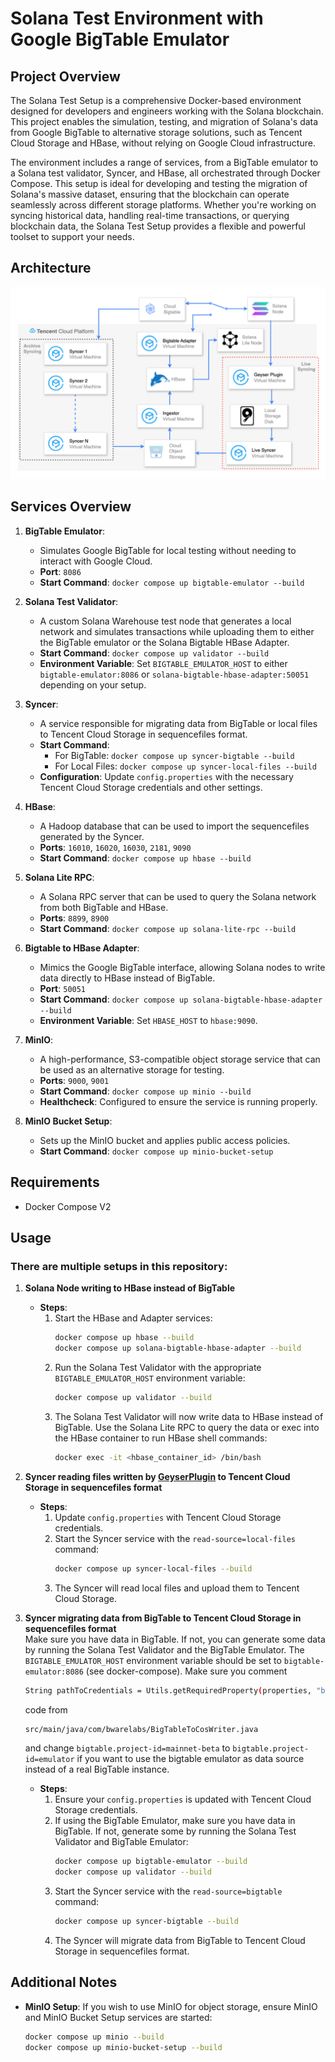 # Solana Test Environment with Google BigTable Emulator

## Project Overview

The Solana Test Setup is a comprehensive Docker-based environment designed for developers and engineers working with the Solana blockchain. This project enables the simulation, testing, and migration of Solana's data from Google BigTable to alternative storage solutions, such as Tencent Cloud Storage and HBase, without relying on Google Cloud infrastructure.

The environment includes a range of services, from a BigTable emulator to a Solana test validator, Syncer, and HBase, all orchestrated through Docker Compose. This setup is ideal for developing and testing the migration of Solana's massive dataset, ensuring that the blockchain can operate seamlessly across different storage platforms. Whether you're working on syncing historical data, handling real-time transactions, or querying blockchain data, the Solana Test Setup provides a flexible and powerful toolset to support your needs.

## Architecture
![Solana Syncer Architecture](https://github.com/bwarelabs/solana-test-setup/blob/cleanup/solana-syncing-architecture.png?raw=true)


## Services Overview

1. **BigTable Emulator**:
    - Simulates Google BigTable for local testing without needing to interact with Google Cloud.
    - **Port**: `8086`
    - **Start Command**: `docker compose up bigtable-emulator --build`

2. **Solana Test Validator**:
    - A custom Solana Warehouse test node that generates a local network and simulates transactions while uploading them to either the BigTable emulator or the Solana Bigtable HBase Adapter.
    - **Start Command**: `docker compose up validator --build`
    - **Environment Variable**: Set `BIGTABLE_EMULATOR_HOST` to either `bigtable-emulator:8086` or `solana-bigtable-hbase-adapter:50051` depending on your setup.

3. **Syncer**:
    - A service responsible for migrating data from BigTable or local files to Tencent Cloud Storage in sequencefiles format.
    - **Start Command**:
        - For BigTable: `docker compose up syncer-bigtable --build`
        - For Local Files: `docker compose up syncer-local-files --build`
    - **Configuration**: Update `config.properties` with the necessary Tencent Cloud Storage credentials and other settings.

4. **HBase**:
    - A Hadoop database that can be used to import the sequencefiles generated by the Syncer.
    - **Ports**: `16010`, `16020`, `16030`, `2181`, `9090`
    - **Start Command**: `docker compose up hbase --build`

5. **Solana Lite RPC**:
    - A Solana RPC server that can be used to query the Solana network from both BigTable and HBase.
    - **Ports**: `8899`, `8900`
    - **Start Command**: `docker compose up solana-lite-rpc --build`

6. **Bigtable to HBase Adapter**:
    - Mimics the Google BigTable interface, allowing Solana nodes to write data directly to HBase instead of BigTable.
    - **Port**: `50051`
    - **Start Command**: `docker compose up solana-bigtable-hbase-adapter --build`
    - **Environment Variable**: Set `HBASE_HOST` to `hbase:9090`.

7. **MinIO**:
    - A high-performance, S3-compatible object storage service that can be used as an alternative storage for testing.
    - **Ports**: `9000`, `9001`
    - **Start Command**: `docker compose up minio --build`
    - **Healthcheck**: Configured to ensure the service is running properly.

8. **MinIO Bucket Setup**:
    - Sets up the MinIO bucket and applies public access policies.
    - **Start Command**: `docker compose up minio-bucket-setup`

## Requirements
- Docker Compose V2

## Usage

### There are multiple setups in this repository:

1. **Solana Node writing to HBase instead of BigTable**
    - **Steps**:
        1. Start the HBase and Adapter services:
           ```bash
           docker compose up hbase --build
           docker compose up solana-bigtable-hbase-adapter --build
           ```
        2. Run the Solana Test Validator with the appropriate `BIGTABLE_EMULATOR_HOST` environment variable:
           ```bash
           docker compose up validator --build
           ```
        3. The Solana Test Validator will now write data to HBase instead of BigTable. Use the Solana Lite RPC to query the data or exec into the HBase container to run HBase shell commands:
           ```bash
           docker exec -it <hbase_container_id> /bin/bash
           ```

2. **Syncer reading files written by [GeyserPlugin](https://github.com/bwarelabs/solana-cos-plugin) to Tencent Cloud Storage in sequencefiles format**
    - **Steps**:
        1. Update `config.properties` with Tencent Cloud Storage credentials.
        2. Start the Syncer service with the `read-source=local-files` command:
           ```bash
           docker compose up syncer-local-files --build
           ```
        3. The Syncer will read local files and upload them to Tencent Cloud Storage.

3. **Syncer migrating data from BigTable to Tencent Cloud Storage in sequencefiles format**  
   Make sure you have data in BigTable. If not, you can generate some data by running the Solana Test Validator and the BigTable Emulator. The `BIGTABLE_EMULATOR_HOST` environment variable should be set to `bigtable-emulator:8086` (see docker-compose). Make sure you comment  
   ```bash  
   String pathToCredentials = Utils.getRequiredProperty(properties, "bigtable.credentials");
   ````
   code from
   ```bash
   src/main/java/com/bwarelabs/BigTableToCosWriter.java
   ```
   and change `bigtable.project-id=mainnet-beta` to `bigtable.project-id=emulator` if you want to use the bigtable emulator as data source instead of a real BigTable instance.

    - **Steps**:
        1. Ensure your `config.properties` is updated with Tencent Cloud Storage credentials.
        2. If using the BigTable Emulator, make sure you have data in BigTable. If not, generate some by running the Solana Test Validator and BigTable Emulator:
           ```bash
           docker compose up bigtable-emulator --build
           docker compose up validator --build
           ```
        3. Start the Syncer service with the `read-source=bigtable` command:
           ```bash
           docker compose up syncer-bigtable --build
           ```
        4. The Syncer will migrate data from BigTable to Tencent Cloud Storage in sequencefiles format.

## Additional Notes
- **MinIO Setup**: If you wish to use MinIO for object storage, ensure MinIO and MinIO Bucket Setup services are started:
  ```bash
  docker compose up minio --build
  docker compose up minio-bucket-setup --build
